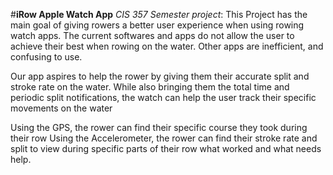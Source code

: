 #**iRow Apple Watch App**
*CIS 357 Semester project*:
This Project has the main goal of giving rowers a better user experience when using rowing watch apps. 
The current softwares and apps do not allow the user to achieve their best when rowing on the water. 
Other apps are inefficient, and confusing to use. 

Our app aspires to help the rower by giving them their accurate split and stroke rate on the water. 
While also bringing them the total time and periodic split notifications, the watch can help the user track their specific movements on the water

Using the GPS, the rower can find their specific course they took during their row
Using the Accelerometer, the rower can find their stroke rate and split to view during specific parts of their row what worked and what needs help. 
